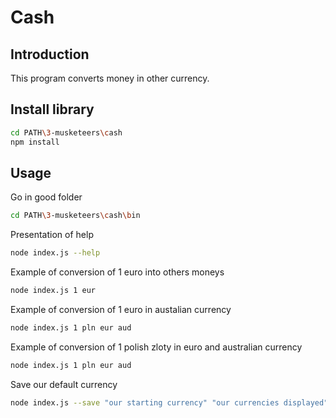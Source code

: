 # Cash

## Introduction

This program converts money in other currency.

## Install library 

```sh
cd PATH\3-musketeers\cash
npm install 
```

## Usage

Go in good folder 
```sh
cd PATH\3-musketeers\cash\bin
```

Presentation of help 
```sh
node index.js --help
```

Example of conversion of 1 euro into others moneys 
```sh
node index.js 1 eur
```

Example of conversion of 1 euro in austalian currency
```sh
node index.js 1 pln eur aud
```

Example of conversion of 1 polish zloty in euro and australian currency 
```sh
node index.js 1 pln eur aud
```

Save our default currency
```sh
node index.js --save "our starting currency" "our currencies displayed"
```


